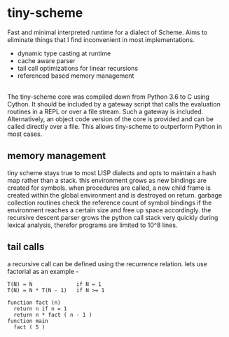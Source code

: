 # tiny-scheme
Fast and minimal interpreted runtime for a dialect of Scheme. Aims to eliminate things that
I find inconvenient in most implementations. 
- dynamic type casting at runtime
- cache aware parser
- tail call optimizations for linear recursions
- referenced based memory management
<br>
The tiny-scheme core was compiled down from Python 3.6 to C using Cython. It should
be included by a gateway script that calls the evaluation routines in a REPL
or over a file stream. Such a gateway is included. Alternatively, an object
code version of the core is provided and can be called directly over a file. This allows
tiny-scheme to outperform Python in most cases. 

## memory management
tiny scheme stays true to most LISP dialects and opts to maintain a hash map rather
than a stack. this environment grows as new bindings are created for symbols. when
procedures are called, a new child frame is created within the global environment
and is destroyed on return. garbage collection routines check the reference count
of symbol bindings if the environment reaches a certain size and free up space
accordingly. the recursive descent parser grows the python call stack very quickly
during lexical analysis, therefor programs are limited to 10^8 lines. 

## tail calls
a recursive call can be defined using the recurrence relation. lets use
factorial as an example - 
```
T(N) = N              if N = 1
T(N) = N * T(N - 1)   if N >= 1

function fact (n)
  return n if n = 1
  return n * fact ( n - 1 )
function main 
  fact ( 5 )
```

